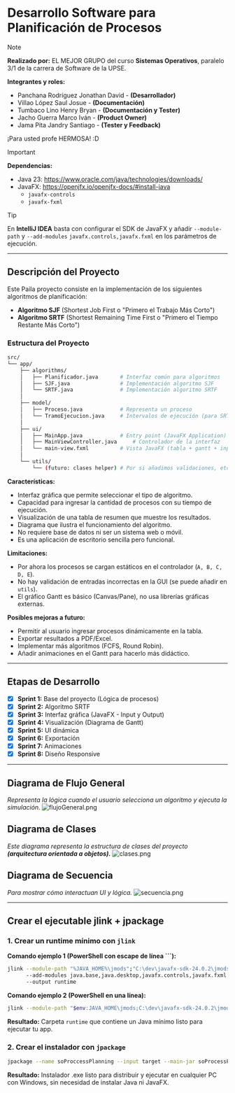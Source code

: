 # Desarrollo Software para Planificación de Procesos

>[!note]
> 
> **Realizado por:** EL MEJOR GRUPO del curso **Sistemas Operativos**, paralelo 3/1 de la carrera de Software de la UPSE.
> 
>**Integrantes y roles:**
> 
> - Panchana Rodríguez Jonathan David - **(Desarrollador)**
> - Villao López Saul Josue - **(Documentación)**
> - Tumbaco Lino Henry Bryan - **(Documentación y Tester)**
> - Jacho Guerra Marco Iván - **(Product Owner)**
> - Jama Pita Jandry Santiago - **(Tester y Feedback)**
> 
>¡Para usted profe HERMOSA! :D

>[!important] 
> 
> **Dependencias:**
> - Java 23: https://www.oracle.com/java/technologies/downloads/
> - JavaFX: https://openjfx.io/openjfx-docs/#install-java
>   - `javafx-controls`
>   - `javafx-fxml`
>

>[!TIP]
> 
> En **IntelliJ IDEA** basta con configurar el SDK de JavaFX y añadir `--module-path` y `--add-modules` `javafx.controls,javafx.fxml` en los parámetros de ejecución.

---

## **Descripción del Proyecto**

Este Paila proyecto consiste en la implementación de los siguientes algoritmos de planificación:

- **Algoritmo SJF** (Shortest Job First o "Primero el Trabajo Más Corto")
- **Algoritmo SRTF** (Shortest Remaining Time First o "Primero el Tiempo Restante Más Corto")

### Estructura del Proyecto

```bash
src/
└── app/
    ├── algorithms/
    │   ├── Planificador.java       # Interfaz común para algoritmos
    │   ├── SJF.java                # Implementación algoritmo SJF
    │   └── SRTF.java               # Implementación algoritmo SRTF
    │
    ├── model/
    │   ├── Proceso.java            # Representa un proceso
    │   └── TramoEjecucion.java     # Intervalos de ejecución (para SRTF)
    │
    ├── ui/
    │   ├── MainApp.java            # Entry point (JavaFX Application)
    │   ├── MainViewController.java     # Controlador de la interfaz
    │   └── main-view.fxml          # Vista JavaFX (tabla + gantt + inputs)
    │
    └── utils/
        └── (futuro: clases helper) # Por si añadimos validaciones, etc.
```

**Características:**
- Interfaz gráfica que permite seleccionar el tipo de algoritmo.
- Capacidad para ingresar la cantidad de procesos con su tiempo de ejecución.
- Visualización de una tabla de resumen que muestre los resultados.
- Diagrama que ilustra el funcionamiento del algoritmo.
- No requiere base de datos ni ser un sistema web o móvil.
- Es una aplicación de escritorio sencilla pero funcional.

**Limitaciones:**
- Por ahora los procesos se cargan estáticos en el controlador (`A, B, C, D, E`).
- No hay validación de entradas incorrectas en la GUI (se puede añadir en `utils`).
- El gráfico Gantt es básico (Canvas/Pane), no usa librerías gráficas externas.

**Posibles mejoras a futuro:**
- Permitir al usuario ingresar procesos dinámicamente en la tabla.
- Exportar resultados a PDF/Excel.
- Implementar más algoritmos (FCFS, Round Robin).
- Añadir animaciones en el Gantt para hacerlo más didáctico.

---
## Etapas de Desarrollo
- [X] **Sprint 1:** Base del proyecto (Lógica de procesos)
- [X] **Sprint 2:** Algoritmo SRTF
- [X] **Sprint 3:** Interfaz gráfica (JavaFX - Input y Output)
- [X] **Sprint 4:** Visualización (Diagrama de Gantt)
- [X] **Sprint 5:** UI dinámica
- [X] **Sprint 6:** Exportación
- [X] **Sprint 7:** Animaciones
- [X] **Sprint 8:** Diseño Responsive

---
## Diagrama de Flujo General
_Representa la lógica cuando el usuario selecciona un algoritmo y ejecuta la simulación._
![flujoGeneral.png](img/flujoGeneral.png)

## Diagrama de Clases 
_Este diagrama representa la estructura de clases del proyecto **(arquitectura orientada a objetos).**_
![clases.png](img/clases.png)

## Diagrama de Secuencia
_Para mostrar cómo interactuan UI y lógica._
![secuencia.png](img/secuencia.png)

---

## **Crear el ejecutable jlink + jpackage**

### 1. Crear un runtime mínimo con `jlink`

**Comando ejemplo 1 (PowerShell con escape de línea ```):**
```bash
jlink --module-path "%JAVA_HOME%\jmods";"C:\dev\javafx-sdk-24.0.2\jmods" `
      --add-modules java.base,java.desktop,javafx.controls,javafx.fxml `
      --output runtime
```

**Comando ejemplo 2 (PowerShell en una línea):**
```bash
jlink --module-path "$env:JAVA_HOME\jmods;C:\dev\javafx-sdk-24.0.2\jmods" --add-modules java.base,java.desktop,javafx.controls,javafx.fxml --output runtime

```
**Resultado:** Carpeta `runtime` que contiene un Java mínimo listo para ejecutar tu app.

### 2. Crear el instalador con `jpackage`

```bash
jpackage --name soProccessPlanning --input target --main-jar soProcessPlanning-1.0.0.jar --main-class ui.MainApp --runtime-image runtime --type exe --vendor "Jonathan Panchana" --win-shortcut --win-menu --icon icon.ico
```

**Resultado:** Instalador .exe listo para distribuir y ejecutar en cualquier PC con Windows, sin necesidad de instalar Java ni JavaFX.